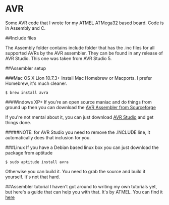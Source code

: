 AVR
===

Some AVR code that I wrote for my ATMEL ATMega32 based board. Code is in Assembly and C.

##Include files

The Assembly folder contains include folder that has the .inc files for all supported AVRs by the AVR assembler. They can be found in any release of AVR Studio. This one was taken from AVR Studio 5.

##Assembler setup

###Mac OS X Lion 10.7.3+
Install Mac Homebrew or Macports. I prefer Homebrew, it's much cleaner.

```
$ brew install avra
```

###Windows XP+
If you're an open source maniac and do things from ground up then you can download the [AVR Assembler from Sourceforge](http://sourceforge.net/projects/avra/)

If you're not mental about it, you can just download [AVR Studio](http://www.atmel.com/microsite/atmel_studio6/) and get things done. 

#####NOTE: for AVR Studio you need to remove the .INCLUDE line, it automatically does that inclusion for you.


###Linux
If you have a Debian based linux box you can just download the package from aptitude
```
$ sudo aptitude install avra
```
Otherwise you can build it. You need to grab the source and build it yourself. It's not that hard.

##Assembler tutorial
I haven't got around to writing my own tutorials yet, but here's a guide that can help you with that. It's by ATMEL. You can find it [here](http://www.atmel.com/Images/doc1022.pdf)